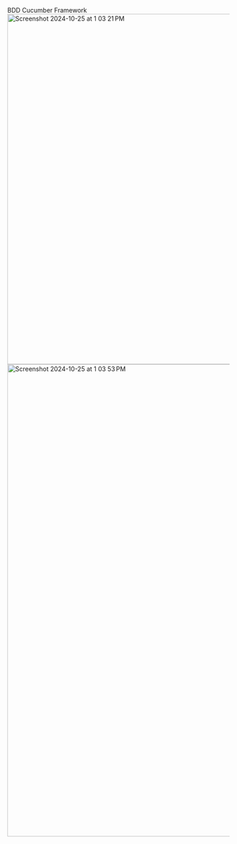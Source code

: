 BDD Cucumber Framework
<img width="793" alt="Screenshot 2024-10-25 at 1 03 21 PM" src="https://github.com/user-attachments/assets/ebff2c74-5f1d-442f-9221-dce3b2149290">
<img width="1069" alt="Screenshot 2024-10-25 at 1 03 53 PM" src="https://github.com/user-attachments/assets/83b70e07-5476-4539-bc06-a636e3e8da11">
